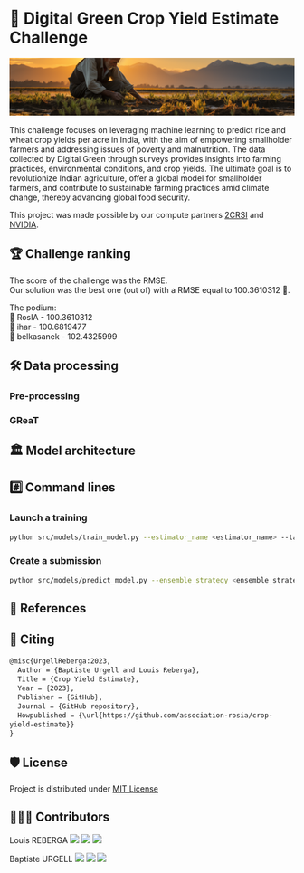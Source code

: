 # 🌾 Digital Green Crop Yield Estimate Challenge

<img src='assets/banner.png'>

This challenge focuses on leveraging machine learning to predict rice and wheat crop yields per acre in India, with the aim of empowering smallholder farmers and addressing issues of poverty and malnutrition. The data collected by Digital Green through surveys provides insights into farming practices, environmental conditions, and crop yields. The ultimate goal is to revolutionize Indian agriculture, offer a global model for smallholder farmers, and contribute to sustainable farming practices amid climate change, thereby advancing global food security.

This project was made possible by our compute partners [2CRSI](https://2crsi.com/) and [NVIDIA](https://www.nvidia.com/).

## 🏆 Challenge ranking
The score of the challenge was the RMSE.  
Our solution was the best one (out of) with a RMSE equal to 100.3610312 🎉.

The podium:  
🥇 RosIA - 100.3610312  
🥈 ihar - 100.6819477  
🥉 belkasanek - 102.4325999  

## 🛠️ Data processing

### Pre-processing 

### GReaT

## 🏛️ Model architecture

## #️⃣ Command lines

### Launch a training  

```bash
python src/models/train_model.py --estimator_name <estimator_name> --task <task> --nb_agents <nb_agents>
```

### Create a submission

```bash
python src/models/predict_model.py --ensemble_strategy <ensemble_strategy> --class_id <class_id_1> <class_id_2> <class_id_3> --low_id <low_id_1> <low_id_2> <low_id_3> --medium_id <medium_id_1> <medium_id_2> <medium_id_3> --high_id <high_id_1> <high_id_2> <high_id_3>
```

## 🔬 References

## 📝 Citing

```
@misc{UrgellReberga:2023,
  Author = {Baptiste Urgell and Louis Reberga},
  Title = {Crop Yield Estimate},
  Year = {2023},
  Publisher = {GitHub},
  Journal = {GitHub repository},
  Howpublished = {\url{https://github.com/association-rosia/crop-yield-estimate}}
}
```

## 🛡️ License

Project is distributed under [MIT License](https://github.com/association-rosia/crop-forecasting/blob/main/LICENSE)

## 👨🏻‍💻 Contributors <a name="contributors"></a>

Louis
REBERGA <a href="https://twitter.com/rbrgAlou"><img src="https://abs.twimg.com/favicons/twitter.3.ico" width="18px"/></a> <a href="https://www.linkedin.com/in/louisreberga/"><img src="https://static.licdn.com/sc/h/akt4ae504epesldzj74dzred8" width="18px"/></a> <a href="louis.reberga@gmail.com"><img src="https://www.google.com/a/cpanel/aqsone.com/images/favicon.ico" width="18px"/></a>

Baptiste
URGELL <a href="https://twitter.com/Baptiste2108"><img src="https://abs.twimg.com/favicons/twitter.3.ico" width="18px"/></a> <a href="https://www.linkedin.com/in/baptiste-urgell/"><img src="https://static.licdn.com/sc/h/akt4ae504epesldzj74dzred8" width="18px"/></a> <a href="baptiste.u@gmail.com"><img src="https://www.google.com/a/cpanel/aqsone.com/images/favicon.ico" width="18px"/></a> 
